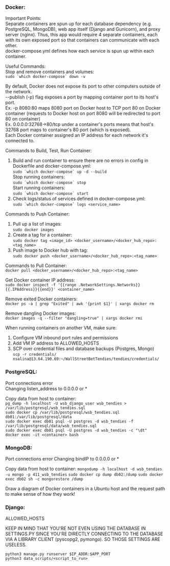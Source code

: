 ### Docker:
Important Points:  
Separate containers are spun up for each database dependency (e.g. PostgreSQL, MongoDB), web app itself (Django and Gunicorn), and proxy server (nginx). Thus, this app would require 4 separate containers, each with its own exposed port so that containers can communicate with each other.  
docker-compose.yml defines how each service is spun up within each container.  

Useful Commands:  
Stop and remove containers and volumes:  
```sudo `which docker-compose` down -v``` 

By default, Docker does not expose its port to other computers outside of the network.  
--publish (-p) flag exposes a port by mapping container port to its host's port.  
Ex. -p 8080:80 maps 8080 port on Docker host to TCP port 80 on Docker container (requests to Docker host on port 8080 will be redirected to port 80 on container)   
Ex. 0.0.0.0:32768->80/tcp under a container's ports means that host's 32768 port maps to container's 80 port (which is exposed).  
Each Docker container assigned an IP address for each network it's connected to.  

Commands to Build, Test, Run Container:
1. Build and run container to ensure there are no errors in config in Dockerfile and docker-compose.yml:   
```sudo `which docker-compose` up -d --build```   
Stop running containers:  
```sudo `which docker-compose` stop```  
Start running containers:  
```sudo `which docker-compose` start```  
2. Check logs/status of services defined in docker-compose.yml:  
```sudo `which docker-compose` logs <service_name>```

Commands to Push Container:  
1. Pull up a list of images:  
```sudo docker images```
2. Create a tag for a container:  
```sudo docker tag <image_id> <docker_username>/<docker_hub_repo>:<tag_name>```  
3. Push image to Docker hub with tag:  
```sudo docker push <docker_username>/<docker_hub_repo>:<tag_name>```  

Commands to Pull Container:  
```docker pull <docker_username>/<docker_hub_repo>:<tag_name>```  

Get Docker container IP address:  
```sudo docker inspect -f '{{range .NetworkSettings.Networks}}{{.IPAddress}}{{end}}' <container_name>```  

Remove exited Docker containers:  
```docker ps -a | grep "Exited" | awk '{print $1}' | xargs docker rm```  

Remove dangling Docker images:  
```docker images -q --filter "dangling=true" | xargs docker rmi```  

When running containers on another VM, make sure:  
1. Configure VM inbound port rules and permissions 
2. Add VM IP address to ALLOWED_HOSTS  
3. SCP over credential files and database backups (Postgres, Mongo)  
```scp -r credentials/ nsalina@13.64.190.69:~/WallStreetBetTendies/tendies/credentials/```  

### PostgreSQL:  
Port connections error  
Changing listen_address to 0.0.0.0 or *  

Copy data from host to container:  
```pg_dump -h localhost -U wsb_django_user wsb_tendies > /var/lib/postgresql/wsb_tendies.sql```  
```sudo docker cp /var/lib/postgresql/wsb_tendies.sql db01:/var/lib/postgresql/data```  
```sudo docker exec db01 psql -U postgres -d wsb_tendies -f /var/lib/postgresql/data/wsb_tendies.sql```  
```sudo docker exec db01 psql -U postgres -d wsb_tendies -c "\dt"```  
```docker exec -it <container> bash```   

### MongoDB:
Port connections error
Changing bindIP to 0.0.0.0 or *  

Copy data from host to container:
```mongodump -h localhost -d wsb_tendies -u mongo -p 411_wsb_tendies```
```sudo docker cp dump db02:/dump```
```sudo docker exec db02 sh -c mongorestore /dump```

Draw a diagram of Docker containers in a Ubuntu host and the request path to make sense of how they work!

### Django:
ALLOWED_HOSTS  

KEEP IN MIND THAT YOU'RE NOT EVEN USING THE DATABASE IN SETTINGS.PY SINCE YOU'RE DIRECTLY CONNECTING TO THE DATABASE VIA A LIBRARY CLIENT (pyscopg2, pymongo). SO THOSE SETTINGS ARE USELESS.

```python3 manage.py runserver $IP_ADDR:$APP_PORT```  
```python3 data_scripts/<script_to_run>```